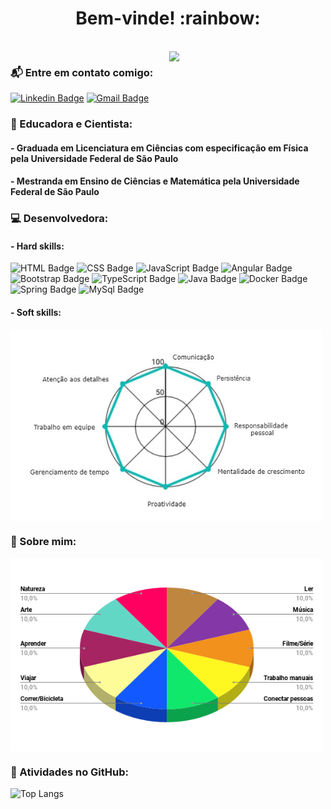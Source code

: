 <h1 align="center">Bem-vinde! :rainbow:</h1>
<br>

<img align="right" width="250" src="https://i.ibb.co/6njd6Dk/octocat-2.png" />

### :mailbox_with_mail: Entre em contato comigo:

[![Linkedin Badge](https://img.shields.io/badge/-LinkedIn-blue?style=plastic&logo=Linkedin&logoColor=white&link=https://www.linkedin.com/in/linkdindaestela/)](https://www.linkedin.com/in/linkdindaestela/)
[![Gmail Badge](https://img.shields.io/badge/-Gmail-c14438?style=plastic&logo=Gmail&logoColor=white&link=mailto:estela.is.coding@gmail.com)](mailto:estela.is.coding@gmail.com) 

### :microscope: Educadora e Cientista:
#### - Graduada em Licenciatura em Ciências com especificação em Física pela Universidade Federal de São Paulo
#### - Mestranda em Ensino de Ciências e Matemática pela Universidade Federal de São Paulo

### :computer: Desenvolvedora:

#### - Hard skills:
![HTML Badge](https://img.shields.io/badge/HTML5%20-%23E34F26.svg?&style=plastic&logo=html5&logoColor=white)
![CSS Badge](https://img.shields.io/badge/CSS3%20-%231572B6.svg?&style=plastic&logo=css3&logoColor=white)
![JavaScript Badge](https://img.shields.io/badge/JavaScript-yellow.svg?&style=plastic&logo=javascript&logoColor=white)
![Angular Badge](https://img.shields.io/badge/Angular%20-%23DD0031.svg?&style=plastic&logo=angular&logoColor=white?color=blue)
![Bootstrap Badge](https://img.shields.io/badge/Bootstrap%20-%23563D7C.svg?&style=plastic&logo=bootstrap&logoColor=white)
![TypeScript Badge](https://img.shields.io/badge/TypeScript%20-%23007ACC.svg?&style=plastic&logo=typescript&logoColor=white)
![Java Badge](https://img.shields.io/badge/Java-%23ED8B00.svg?&style=plastic&logo=java&logoColor=white?logoWidth=40)
![Docker Badge](https://img.shields.io/badge/Docker-0FAAFF.svg?&style=plastic&logo=docker&logoColor=white)
![Spring Badge](https://img.shields.io/badge/Spring%20-%236DB33F.svg?&style=plastic&logo=spring&logoColor=white)
![MySql Badge](https://img.shields.io/badge/MySQL-%2300f.svg?&style=plastic&logo=mysql&logoColor=informational)

#### - Soft skills:
<div>
<img align="center" src="https://raw.githubusercontent.com/githubdaestela/githubdaestela/main/assets/radar_chart.jpg" width="500"/ alt="Um gráfico de radar dividido em oito tópicos. 1-Comunicação 2-Persistência 3-Responsabilidade pessoal 4-Mentalidade de crescimento 5-Proativdade 6-Gerenciamento de tempo 7-Trabalho em equipe 8-Atenção aos detalhes. Cada tópico equivale as soft skills que a autora considera ter.">
</div>

### :art: Sobre mim:

<div>
<img align="center" src="https://raw.githubusercontent.com/githubdaestela/githubdaestela/main/assets/grafico.png" width="500"/ alt="Um gráfico de pizza (diagrama circular)  em 3D, dividido em dez partes iguais que estão todas com cores diferentes. Cada fatia corresponde a 10% dp gráfico. Na legenda estão o que corresponde cada fatia. Segue cada parte: 1-Ler 2-Música 3-Filme/Série 4-Trabalhos manuais 5-Conectar pessoas 6-Correr/Bicicleta 7-Viajar 8-Aprender 9-Arte 10-Natureza. Cada parte equivale ao que a autora gosta de fazer.">
</div>

### :floppy_disk: Atividades no GitHub:

![Top Langs](https://github-readme-stats.vercel.app/api/top-langs/?username=githubdaestela&show_icons=true&theme=vue)
<!--[YOUR github stats](https://github-readme-stats.vercel.app/api?username=githubdaestela&show_icons=true&theme=vue)ainda poucas estrelas para usar-->



